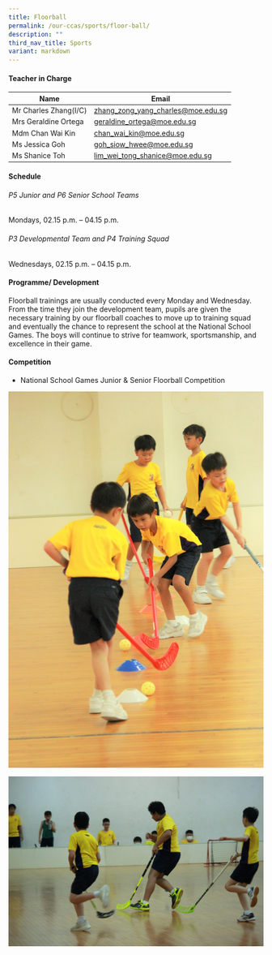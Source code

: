 ```yaml
---
title: Floorball
permalink: /our-ccas/sports/floor-ball/
description: ""
third_nav_title: Sports
variant: markdown
---
```

#### **Teacher in Charge**



| Name | Email|
| -------- | -------- | 
|Mr Charles Zhang(I/C)	|[zhang_zong_yang_charles@moe.edu.sg](mailto:zhang_zong_yang_charles@moe.edu.sg)|	
|Mrs	Geraldine Ortega	|[geraldine_ortega@moe.edu.sg](mailto:geraldine_ortega@moe.edu.sg)|		
|Mdm	Chan Wai Kin	|[chan_wai_kin@moe.edu.sg](mailto:chan_wai_kin@moe.edu.sg)|		
|Ms	Jessica Goh 	|[goh_siow_hwee@moe.edu.sg](mailto:goh_siow_hwee@moe.edu.sg)|		
|	Ms Shanice Toh 	|[lim_wei_tong_shanice@moe.edu.sg](mailto:lim_wei_tong_shanice@moe.edu.sg)|		

#### **Schedule**

###### P5 Junior and P6 Senior School Teams
Mondays, 02.15 p.m. – 04.15 p.m.

###### P3 Developmental Team and P4 Training Squad
Wednesdays, 02.15 p.m. – 04.15 p.m.

#### **Programme/ Development**

Floorball trainings are usually conducted every Monday and Wednesday. From the time they join the development team, pupils are given the necessary training by our floorball coaches to move up to training squad and eventually the chance to represent the school at the National School Games. The boys will continue to strive for teamwork, sportsmanship, and excellence in their game.

#### **Competition**

* National School Games Junior &amp; Senior Floorball Competition


![](/images/floorball1.jpg)

![](/images/floorball3.jpg)